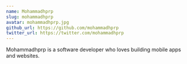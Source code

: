 ```yaml
---
name: Mohammadhprp
slug: mohammadhprp
avatar: mohammadhprp.jpg
github_url: https://github.com/mohammadhprp
twitter_url: https://twitter.com/mohammadhprp
---
```


Mohammadhprp is a software developer who loves building mobile apps and websites.
